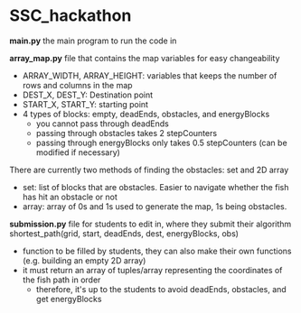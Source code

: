 # SSC_hackathon

**main.py** 
the main program to run the code in

**array_map.py** 
file that contains the map variables for easy changeability
- ARRAY_WIDTH, ARRAY_HEIGHT: variables that keeps the number of rows and columns in the map
- DEST_X, DEST_Y: Destination point
- START_X, START_Y: starting point
- 4 types of blocks: empty, deadEnds, obstacles, and energyBlocks
  - you cannot pass through deadEnds
  - passing through obstacles takes 2 stepCounters
  - passing through energyBlocks only takes 0.5 stepCounters (can be modified if necessary)

There are currently two methods of finding the obstacles: set and 2D array
- set: list of blocks that are obstacles. Easier to navigate whether the fish has hit an obstacle or not
- array: array of 0s and 1s used to generate the map, 1s being obstacles.

**submission.py** 
file for students to edit in, where they submit their algorithm shortest_path(grid, start, deadEnds, dest, energyBlocks, obs)
- function to be filled by students, they can also make their own functions (e.g. building an empty 2D array)
- it must return an array of tuples/array representing the coordinates of the fish path in order
  - therefore, it's up to the students to avoid deadEnds, obstacles, and get energyBlocks